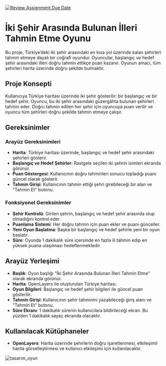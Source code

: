 [![Review Assignment Due Date](https://classroom.github.com/assets/deadline-readme-button-22041afd0340ce965d47ae6ef1cefeee28c7c493a6346c4f15d667ab976d596c.svg)](https://classroom.github.com/a/ATV5e7Id)
# İki Şehir Arasında Bulunan İlleri Tahmin Etme Oyunu

Bu proje, Türkiye’deki iki şehir arasındaki en kısa yol üzerinde kalan şehirleri tahmin etmeye dayalı bir coğrafi oyundur. Oyuncular, başlangıç ve hedef şehir arasındaki illeri doğru tahmin ettikçe puan kazanır. Oyunun amacı, tüm şehirleri harita üzerinde doğru şekilde bulmaktır.

## Proje Konsepti

Kullanıcıya Türkiye haritası üzerinde iki şehir gösterilir: bir başlangıç ve bir hedef şehir. Oyuncu, bu iki şehir arasındaki güzergâhta bulunan şehirleri tahmin eder. Doğru tahmin edilen her şehir için oyuncuya puan verilir ve oyuncu tüm şehirleri doğru şekilde tahmin etmeye çalışır.

## Gereksinimler

### Arayüz Gereksinimleri

- **Harita**: Türkiye haritası üzerinde, başlangıç ve hedef şehir arasındaki şehirleri gösterir.
- **Başlangıç ve Hedef Şehirler**: Rastgele seçilen iki şehrin isimleri ekranda görünür.
- **Puan Göstergesi**: Kullanıcının doğru tahminleri sonucu topladığı puanı güncel olarak gösterir.
- **Tahmin Girişi**: Kullanıcının tahmin ettiği şehri girebileceği bir alan ve "Tahmin Et" butonu.

### Fonksiyonel Gereksinimler

- **Şehir Kontrolü**: Girilen şehrin, başlangıç ve hedef şehir arasında olup olmadığını kontrol eder.
- **Puanlama Sistemi**: Her doğru tahmin için puan ekler ve puanı günceller.
- **Yeni Oyun Başlatma**: Başka bir başlangıç ve hedef şehirle yeni bir oyun başlatır.
- **Süre**: Oyunda 1 dakikalık süre içersinde en fazla ili tahmin edip en yüksek puana ulaşılması hedeflenmektedir.


## Arayüz Yerleşimi

- **Başlık**: Oyun başlığı "İki Şehir Arasında Bulunan İlleri Tahmin Etme" olarak ekranda görünür.
- **Harita**: OpenLayers ile oluşturulan Türkiye haritası.
- **Oyun Bilgileri**: Başlangıç ve hedef şehir bilgileri ile güncel puan gösterilir.
- **Tahmin Girişi**: Kullanıcının şehir tahminini yazabileceği giriş alanı ve "Tahmin Et" butonu.
- **Süre Ekranı**: 1 dakikalık sürenin kullanıcılara bildirileceği ekran. Bu yüzden 1 dakikalık sayaç ekranda olacaktır.

## Kullanılacak Kütüphaneler

- **OpenLayers**: Harita üzerinde şehirlerin doğru işaretlenmesi, etkileşimli harita görselleştirmesi ve kullanıcı etkileşimi için kullanılacaktır.

![tasarım_oyun](https://github.com/user-attachments/assets/965d780a-74cd-4a99-819f-62bca7256bad)



